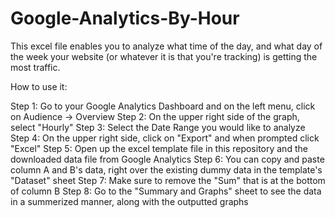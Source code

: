 # Google-Analytics-By-Hour
This excel file enables you to analyze what time of the day, and what day of the week your website (or whatever it is that you're tracking) is getting the most traffic.

How to use it:

Step 1: Go to your Google Analytics Dashboard and on the left menu, click on Audience -> Overview
Step 2: On the upper right side of the graph, select "Hourly"
Step 3: Select the Date Range you would like to analyze
Step 4: On the upper right side, click on "Export" and when prompted click "Excel"
Step 5: Open up the excel template file in this repository and the downloaded data file from Google Analytics
Step 6: You can copy and paste column A and B's data, right over the existing dummy data in the template's "Dataset" sheet
Step 7: Make sure to remove the "Sum" that is at the bottom of column B
Step 8: Go to the "Summary and Graphs" sheet to see the data in a summerized manner, along with the outputted graphs
